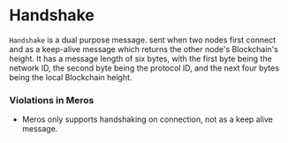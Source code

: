 # Handshake

`Handshake` is a dual purpose message. sent when two nodes first connect and as a keep-alive message which returns the other node's Blockchain's height. It has a message length of six bytes, with the first byte being the network ID, the second byte being the protocol ID, and the next four bytes being the local Blockchain height.

### Violations in Meros

- Meros only supports handshaking on connection, not as a keep alive message.
